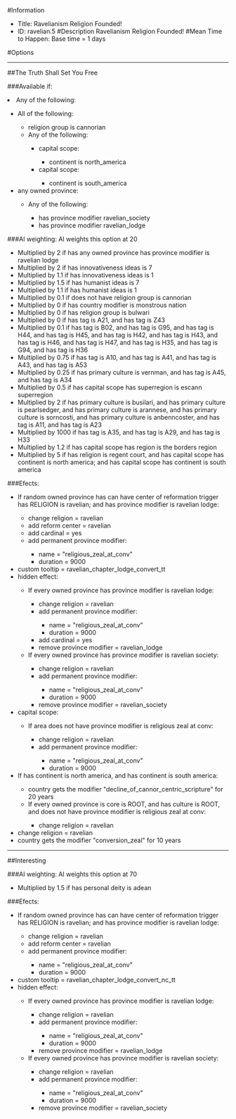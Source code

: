 #Information
 - Title: Ravelianism Religion Founded!
 - ID: ravelian.5
#Description
Ravelianism Religion Founded!
#Mean Time to Happen:
Base time = 1 days

#Options

___
##The Truth Shall Set You Free

###Available if:
<li>Any of the following:</li><ul><li>All of the following:</li><ul><li>religion group is cannorian</li><li>Any of the following:</li><ul><li>capital scope:</li><ul><li>continent is north_america</li></ul><li>capital scope:</li><ul><li>continent is south_america</li></ul></ul></ul><li>any owned province:</li><ul><li>Any of the following:</li><ul><li>has province modifier ravelian_society</li><li>has province modifier  ravelian_lodge</li></ul></ul></ul>

###AI weighting:
AI weights this option at 20
 - Multiplied by 2 if has any owned province has province modifier is ravelian lodge
 - Multiplied by 2 if has innovativeness ideas is 7
 - Multiplied by 1.1 if has innovativeness ideas is 1
 - Multiplied by 1.5 if has humanist ideas is 7
 - Multiplied by 1.1 if has humanist ideas is 1
 - Multiplied by 0.1 if does not have religion group is cannorian
 - Multiplied by 0 if has country modifier is monstrous nation
 - Multiplied by 0 if has religion group is bulwari
 - Multiplied by 0 if has tag is A21, and has tag is Z43
 - Multiplied by 0.1 if has tag is B02, and has tag is G95, and has tag is H44, and has tag is H45, and has tag is H42, and has tag is H43, and has tag is H46, and has tag is H47, and has tag is H35, and has tag is G94, and has tag is H36
 - Multiplied by 0.75 if has tag is A10, and has tag is A41, and has tag is A43, and has tag is A53
 - Multiplied by 0.25 if has primary culture is vernman, and has tag is A45, and has tag is A34
 - Multiplied by 0.5 if has capital scope has superregion is escann superregion
 - Multiplied by 2 if has primary culture is busilari, and has primary culture is pearlsedger, and has primary culture is arannese, and has primary culture is sorncosti, and has primary culture is anbenncoster, and has tag is A11, and has tag is A23
 - Multiplied by 1000 if has tag is A35, and has tag is A29, and has tag is H33
 - Multiplied by 1.2 if has capital scope has region is the borders region
 - Multiplied by 5 if has religion is regent court, and has capital scope has continent is north america; and has capital scope has continent is south america


###Efects:<ul><li>If random owned province has can have center of reformation trigger has RELIGION is ravelian; and  has province modifier is ravelian lodge:</li><ul><li>change religion = ravelian</li><li>add reform center = ravelian</li><li>add cardinal = yes</li><li>add permanent province modifier:</li><ul><li>name = "religious_zeal_at_conv"</li><li>duration = 9000</li></ul></ul><li>custom tooltip = ravelian_chapter_lodge_convert_tt</li><li>hidden effect:</li><ul><li>If every owned province has province modifier is ravelian lodge:</li><ul><li>change religion = ravelian</li><li>add permanent province modifier:</li><ul><li>name = "religious_zeal_at_conv"</li><li>duration = 9000</li></ul><li>add cardinal = yes</li><li>remove province modifier = ravelian_lodge</li></ul><li>If every owned province has province modifier is ravelian society:</li><ul><li>change religion = ravelian</li><li>add permanent province modifier:</li><ul><li>name = "religious_zeal_at_conv"</li><li>duration = 9000</li></ul><li>remove province modifier = ravelian_society</li></ul></ul><li>capital scope:</li><ul><li>If area does not have province modifier is religious zeal at conv:</li><ul><li>change religion = ravelian</li><li>add permanent province modifier:</li><ul><li>name = "religious_zeal_at_conv"</li><li>duration = 9000</li></ul></ul></ul><li>If has continent is north america, and has continent is south america:</li><ul><li>country gets the modifier "decline_of_cannor_centric_scripture" for 20 years</li><li>If every owned province is core is ROOT, and  has culture is ROOT, and does not have province modifier is religious zeal at conv:</li><ul><li>change religion = ravelian</li></ul></ul><li>change religion = ravelian</li><li>country gets the modifier "conversion_zeal" for 10 years</li></ul>

___
##Interesting

###AI weighting:
AI weights this option at 70
 - Multiplied by 1.5 if has personal deity is adean


###Efects:<ul><li>If random owned province has can have center of reformation trigger has RELIGION is ravelian; and  has province modifier is ravelian lodge:</li><ul><li>change religion = ravelian</li><li>add reform center = ravelian</li><li>add permanent province modifier:</li><ul><li>name = "religious_zeal_at_conv"</li><li>duration = 9000</li></ul></ul><li>custom tooltip = ravelian_chapter_lodge_convert_nc_tt</li><li>hidden effect:</li><ul><li>If every owned province has province modifier is ravelian lodge:</li><ul><li>change religion = ravelian</li><li>add permanent province modifier:</li><ul><li>name = "religious_zeal_at_conv"</li><li>duration = 9000</li></ul><li>remove province modifier = ravelian_lodge</li></ul><li>If every owned province has province modifier is ravelian society:</li><ul><li>change religion = ravelian</li><li>add permanent province modifier:</li><ul><li>name = "religious_zeal_at_conv"</li><li>duration = 9000</li></ul><li>remove province modifier = ravelian_society</li></ul></ul></ul>
